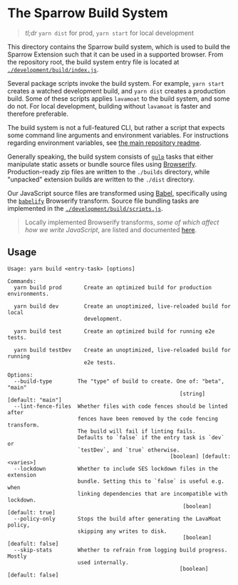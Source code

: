 # The Sparrow Build System

> _tl;dr_ `yarn dist` for prod, `yarn start` for local development

This directory contains the Sparrow build system, which is used to build the Sparrow Extension such that it can be used in a supported browser.
From the repository root, the build system entry file is located at [`./development/build/index.js`](https://github.com/MetaMask/metamask-extension/blob/develop/development/build/index.js).

Several package scripts invoke the build system.
For example, `yarn start` creates a watched development build, and `yarn dist` creates a production build.
Some of these scripts applies `lavamoat` to the build system, and some do not.
For local development, building without `lavamoat` is faster and therefore preferable.

The build system is not a full-featured CLI, but rather a script that expects some command line arguments and environment variables.
For instructions regarding environment variables, see [the main repository readme](../../README.md#building-locally).

Generally speaking, the build system consists of [`gulp`](https://npmjs.com/package/gulp) tasks that either manipulate static assets or bundle source files using [Browserify](https://browserify.org/).
Production-ready zip files are written to the `./builds` directory, while "unpacked" extension builds
are written to the `./dist` directory.

Our JavaScript source files are transformed using [Babel](https://babeljs.io/), specifically using
the [`babelify`](https://npmjs.com/package/babelify) Browserify transform.
Source file bundling tasks are implemented in the [`./development/build/scripts.js`](https://github.com/MetaMask/metamask-extension/blob/develop/development/build/scripts.js).

> Locally implemented Browserify transforms, _some of which affect how we write JavaScript_, are listed and documented [here](./transforms/README.md).

## Usage

```text
Usage: yarn build <entry-task> [options]

Commands:
  yarn build prod       Create an optimized build for production environments.

  yarn build dev        Create an unoptimized, live-reloaded build for local
                        development.

  yarn build test       Create an optimized build for running e2e tests.

  yarn build testDev    Create an unoptimized, live-reloaded build for running
                        e2e tests.

Options:
  --build-type        The "type" of build to create. One of: "beta", "main"
                                                      [string] [default: "main"]
  --lint-fence-files  Whether files with code fences should be linted after
                      fences have been removed by the code fencing transform.
                      The build will fail if linting fails.
                      Defaults to `false` if the entry task is `dev` or
                      `testDev`, and `true` otherwise.
                                                   [boolean] [default: <varies>]
  --lockdown          Whether to include SES lockdown files in the extension
                      bundle. Setting this to `false` is useful e.g. when
                      linking dependencies that are incompatible with lockdown.
                                                       [boolean] [default: true]
  --policy-only       Stops the build after generating the LavaMoat policy,
                      skipping any writes to disk.
                                                       [boolean] [deafult: false]
  --skip-stats        Whether to refrain from logging build progress. Mostly
                      used internally.
                                                      [boolean] [default: false]
```
